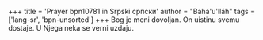 +++
title = 'Prayer bpn10781 in Srpski српски'
author = "Bahá'u'lláh"
tags = ['lang-sr', 'bpn-unsorted']
+++
Bog je meni dovoljan. On uistinu svemu dostaje. U Njega neka se verni uzdaju.
